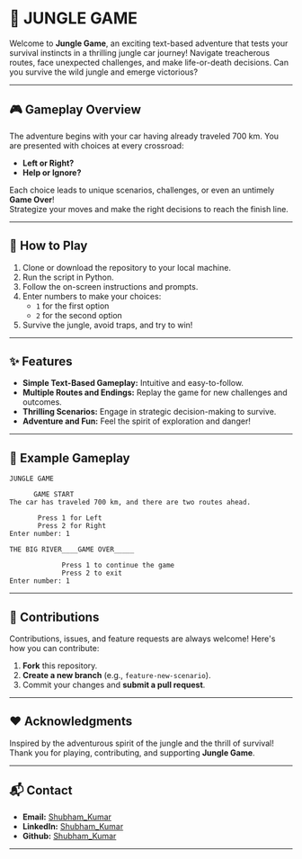 # 🚗 JUNGLE GAME  
Welcome to **Jungle Game**, an exciting text-based adventure that tests your survival instincts in a thrilling jungle car journey! Navigate treacherous routes, face unexpected challenges, and make life-or-death decisions. Can you survive the wild jungle and emerge victorious?

---

## 🎮 Gameplay Overview  
The adventure begins with your car having already traveled 700 km. You are presented with choices at every crossroad:  
- **Left or Right?**  
- **Help or Ignore?**  

Each choice leads to unique scenarios, challenges, or even an untimely **Game Over**!  
Strategize your moves and make the right decisions to reach the finish line.

---

## 🚀 How to Play  
1. Clone or download the repository to your local machine.  
2. Run the script in Python.  
3. Follow the on-screen instructions and prompts.  
4. Enter numbers to make your choices:  
   - `1` for the first option  
   - `2` for the second option  
5. Survive the jungle, avoid traps, and try to win!

---

## ✨ Features  
- **Simple Text-Based Gameplay:** Intuitive and easy-to-follow.  
- **Multiple Routes and Endings:** Replay the game for new challenges and outcomes.  
- **Thrilling Scenarios:** Engage in strategic decision-making to survive.  
- **Adventure and Fun:** Feel the spirit of exploration and danger!

---

## 🔮 Example Gameplay  

```
JUNGLE GAME  

      GAME START  
The car has traveled 700 km, and there are two routes ahead.  

       Press 1 for Left  
       Press 2 for Right  
Enter number: 1  

THE BIG RIVER____GAME OVER_____  

             Press 1 to continue the game  
             Press 2 to exit  
Enter number: 1  
```

---

## 🤝 Contributions  
Contributions, issues, and feature requests are always welcome! Here's how you can contribute:  
1. **Fork** this repository.  
2. **Create a new branch** (e.g., `feature-new-scenario`).  
3. Commit your changes and **submit a pull request**.

---

## ❤️ Acknowledgments  
Inspired by the adventurous spirit of the jungle and the thrill of survival!  
Thank you for playing, contributing, and supporting **Jungle Game**.

---

## 📬 Contact  

- **Email:** [Shubham_Kumar](shubhamkashyap9501@gmail.com) 
- **LinkedIn:** [Shubham_Kumar](https://www.linkedin.com/in/shubham9797/)
- **Github:** [Shubham_Kumar](https://github.com/ShubhamKumar0786)  

---

